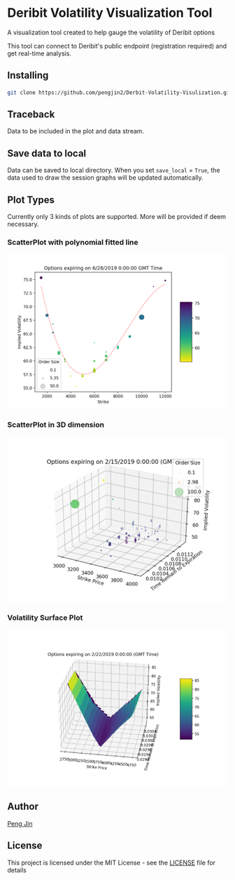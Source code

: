 # Deribit Volatility Visualization Tool
A visualization tool created to help gauge the volatility of Deribit options

This tool can connect to Deribit's public endpoint (registration required) and get real-time analysis.

## Installing
```bash
git clone https://github.com/pengjin2/Derbit-Volatility-Visulization.git
```

## Traceback
Data to be included in the plot and data stream.

## Save data to local

Data can be saved to local directory. When you set `save_local` = `True`, the data used to draw the session graphs will be updated automatically.

## Plot Types
Currently only 3 kinds of plots are supported. More will be provided if deem necessary.

### ScatterPlot with polynomial fitted line
![Screenshot](pics/ScatterPlot.png)

### ScatterPlot in 3D dimension
![Screenshot](pics/scatterplot3D.png)

### Volatility Surface Plot
![Screenshot](pics/SurfacePlot.png)

## Author
[Peng Jin](https://www.linkedin.com/in/peng-jin-24a23b117/)

## License
This project is licensed under the MIT License - see the [LICENSE](LICENSE) file for details

